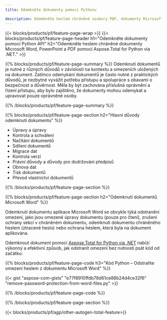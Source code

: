 ```yaml
---
title: Odemkněte dokumenty pomocí Pythonu 

description: Odemkněte heslem chráněné soubory PDF, dokumenty Microsoft Word a soubory prezentace PowerPoint prostřednictvím aplikace Python.
---
```


{{< blocks/products/pf/feature-page-wrap >}}
{{< blocks/products/pf/feature-page-header h1="Odemkněte dokumenty pomocí Python API" h2="Odemkněte heslem chráněné dokumenty Microsoft Word, PowerPoint a PDF pomocí Aspose.Total for Python via .NET." >}}

{{% blocks/products/pf/feature-page-summary %}}
Odemknutí dokumentů je nutné z různých důvodů v závislosti na kontextu a omezeních uložených na dokument. Zatímco odemykání dokumentů je často nutné z praktických důvodů, je nezbytné vyvážit potřebu přístupu a spolupráce s obavami o bezpečnost a důvěrnost. Měla by být zachována příslušná oprávnění a řízení přístupu, aby bylo zajištěno, že dokumenty mohou odemykat a upravovat pouze oprávněné osoby.

{{% /blocks/products/pf/feature-page-summary  %}}

{{% blocks/products/pf/feature-page-section  h2="Hlavní důvody odemknutí dokumentu" %}}

- Úpravy a úpravy 
- Kontrola a schválení 
- Načítání dokumentů 
- Sdílení dokumentů 
- Migrace dat 
- Kontrola verzí 
- Právní důvody a důvody pro dodržování předpisů 
- Obnova dat 
- Tisk dokumentů 
- Převod vlastnictví dokumentů

{{% /blocks/products/pf/feature-page-section %}}

{{% blocks/products/pf/feature-page-section  h2="Odemknutí dokumentů Microsoft Word" %}}

Odemknutí dokumentu aplikace Microsoft Word se obvykle týká odstranění omezení, jako jsou omezené úpravy dokumentu (pouze pro čtení), zrušení ochrany sekcí v chráněném dokumentu, odemknutí dokumentu chráněného heslem (ztracené heslo) nebo ochrana heslem, která byla na dokument aplikována.  <br />

Odemknout dokument pomocí [Aspose.Total for Python via .NET](https://products.aspose.com/total/python-net/) nabízí výkonný a efektivní způsob, jak odstranit omezení bez nutnosti psát kód od začátku:

{{% blocks/products/pf/feature-page-code h3="Kód Python – Odstraňte omezení heslem z dokumentu Microsoft Word" %}}

{{< gist "aspose-com-gists" "e77f8910ffdb78d61ce88b24d4ce32f6" "remove-password-protection-from-word-files.py" >}}

{{% /blocks/products/pf/feature-page-code  %}}

{{% /blocks/products/pf/feature-page-section %}}

{{< blocks/products/pf/agp/other-autogen-total-feature>}}
